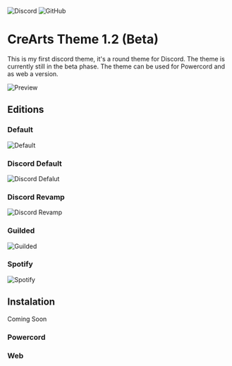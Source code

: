 ![Discord](https://discordapp.com/api/guilds/534376415202639903/embed.png) ![GitHub](https://img.shields.io/github/license/CorellanStoma/CreArts-Theme)

# CreArts Theme 1.2 (Beta)

This is my first discord theme, it's a round theme for Discord. The theme is currently still in the beta phase.
The theme can be used for Powercord and as web a version.

![Preview](https://i.imgur.com/XJ1uDoR.png)

## Editions

### Default
![Default](https://i.imgur.com/aK8k32J.png)

### Discord Default
![Discord Defalut](https://i.imgur.com/st6MMC9.png)

### Discord Revamp
![Discord Revamp](https://i.imgur.com/195eQlB.png)

### Guilded
![Guilded](https://i.imgur.com/gYOqMWf.png)

### Spotify
![Spotify](https://i.imgur.com/MDqZrlG.png)

## Instalation
Coming Soon

### Powercord

### Web

